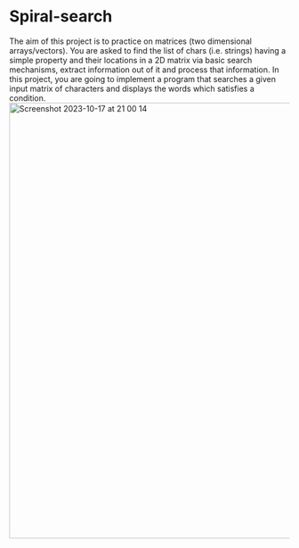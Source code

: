 # Spiral-search

The aim of this project is to practice on matrices (two dimensional arrays/vectors). You are asked to find the list of chars (i.e. strings) having a simple property and their locations in a 2D matrix via basic search mechanisms, extract information out of it and process that information.
In this project, you are going to implement a program that searches a given input matrix of characters and displays the words which satisfies a condition. 
<img width="781" alt="Screenshot 2023-10-17 at 21 00 14" src="https://github.com/suleymanbrbr/Spiral-search/assets/111366311/6ff28d60-5295-45d7-bba0-d47ab3b71bf3">
